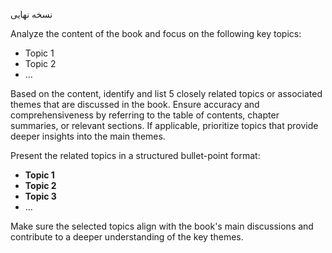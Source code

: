 نسخه نهایی

Analyze the content of the book and focus on the following key topics:  
- Topic 1  
- Topic 2  
- ...  

Based on the content, identify and list 5 closely related topics or associated themes that are discussed in the book. Ensure accuracy and comprehensiveness by referring to the table of contents, chapter summaries, or relevant sections. If applicable, prioritize topics that provide deeper insights into the main themes.  

Present the related topics in a structured bullet-point format:  

- **Topic 1**  
- **Topic 2**  
- **Topic 3**  
- ...  

Make sure the selected topics align with the book's main discussions and contribute to a deeper understanding of the key themes.